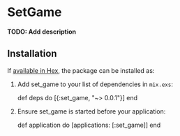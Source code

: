 # SetGame

**TODO: Add description**

## Installation

If [available in Hex](https://hex.pm/docs/publish), the package can be installed as:

  1. Add set_game to your list of dependencies in `mix.exs`:

        def deps do
          [{:set_game, "~> 0.0.1"}]
        end

  2. Ensure set_game is started before your application:

        def application do
          [applications: [:set_game]]
        end
